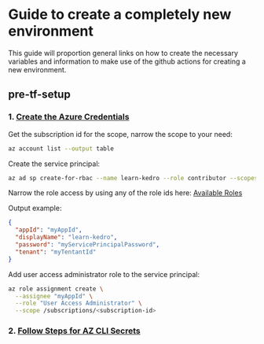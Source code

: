 # Guide to create a completely new environment
This guide will proportion general links on how to create 
the necessary variables and information to make use of the github actions for creating a new environment.

## pre-tf-setup
### 1. [Create the Azure Credentials](https://learn.microsoft.com/en-us/cli/azure/azure-cli-sp-tutorial-1?view=azure-cli-latest&tabs=bash#create-a-service-principal)
Get the subscription id for the scope, narrow the scope to your need:
```bash
az account list --output table
```
Create the service principal:
```bash
az ad sp create-for-rbac --name learn-kedro --role contributor --scopes /subscriptions/<subscription-id>
```

Narrow the role access by using any of the role ids here: 
[Available Roles](https://learn.microsoft.com/en-us/azure/role-based-access-control/built-in-roles#storage)

Output example:
```json
{
  "appId": "myAppId",
  "displayName": "learn-kedro",
  "password": "myServicePrincipalPassword",
  "tenant": "myTentantId"
}
```

Add user access administrator role to the service principal:
```bash
az role assignment create \
  --assignee "myAppId" \
  --role "User Access Administrator" \
  --scope /subscriptions/<subscription-id>
```
### 2. [Follow Steps for AZ CLI Secrets](https://learn.microsoft.com/en-us/cli/azure/azure-cli-sp-tutorial-1?view=azure-cli-latest&tabs=bash#create-a-service-principal)
